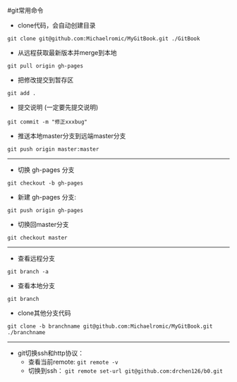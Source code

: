 #git常用命令
* clone代码，会自动创建目录

`git clone git@github.com:Michaelromic/MyGitBook.git ./GitBook`
* 从远程获取最新版本并merge到本地

`git pull origin gh-pages`
* 把修改提交到暂存区

`git add .`
* 提交说明 (一定要先提交说明)

`git commit -m "修正xxxbug"`
* 推送本地master分支到远端master分支

`git push origin master:master`

---
* 切换 gh-pages 分支

`git checkout -b gh-pages`
* 新建 gh-pages 分支:

`git push origin gh-pages`
* 切换回master分支

`git checkout master`

---
* 查看远程分支

`git branch -a`
* 查看本地分支

`git branch`
* clone其他分支代码

`git clone -b branchname git@github.com:Michaelromic/MyGitBook.git ./branchname `

---
* git切换ssh和http协议：
    *  查看当前remote: 
        `git remote -v`
    * 切换到ssh：
        `git remote set-url git@github.com:drchen126/b0.git`